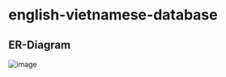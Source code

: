 # english-vietnamese-database
## ER-Diagram
![image](https://github.com/png261/english-vietnamese-database/assets/63899044/01a20ee9-d6f9-422c-9dd2-d3069bd3f77f)




